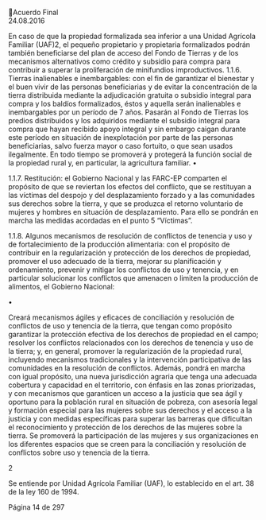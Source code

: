 Acuerdo Final  
24.08.2016  

En caso de que la propiedad formalizada sea inferior a una Unidad Agrícola Familiar (UAF)2, 
el pequeño propietario y propietaria formalizados podrán también beneficiarse del plan de 
acceso del Fondo de Tierras y de los mecanismos alternativos como crédito y subsidio para 
compra para contribuir a superar la proliferación de minifundios improductivos. 
1.1.6. Tierras inalienables e inembargables: con el fin de garantizar el bienestar y el buen vivir de 
las personas beneficiarias y de evitar la concentración de la tierra distribuida mediante la 
adjudicación  gratuita  o  subsidio  integral  para  compra  y  los  baldíos  formalizados,  éstos  y 
aquella serán inalienables e inembargables por un período de 7 años. Pasarán al Fondo de 
Tierras los predios distribuidos y los adquiridos mediante el subsidio integral para compra 
que hayan recibido apoyo integral y sin embargo caigan durante este período en situación 
de inexplotación por parte de las personas beneficiarias, salvo fuerza mayor o caso fortuito, 
o que sean usados ilegalmente. En todo tiempo se promoverá y protegerá la función social 
de la propiedad rural y, en particular, la agricultura familiar. 
•

 
1.1.7. Restitución: el Gobierno Nacional y las FARC-EP comparten el propósito de que se reviertan 
los efectos del conflicto, que se restituyan a las víctimas del despojo y del desplazamiento 
forzado  y  a  las  comunidades  sus  derechos  sobre  la  tierra,  y  que  se  produzca  el  retorno 
voluntario de mujeres y hombres en situación de desplazamiento. Para ello se pondrán en 
marcha las medidas acordadas en el punto 5 “Víctimas”. 
 
 
1.1.8. Algunos mecanismos de resolución de conflictos de tenencia y uso y de fortalecimiento 
de  la  producción  alimentaria:  con  el  propósito  de  contribuir  en  la  regularización  y 
protección de los derechos de propiedad, promover el uso adecuado de la tierra, mejorar 
su planificación y ordenamiento, prevenir y mitigar los conflictos de uso y tenencia, y en 
particular solucionar los conflictos que amenacen o limiten la producción de alimentos, el 
Gobierno Nacional: 
 
•

Creará  mecanismos  ágiles  y  eficaces  de  conciliación  y  resolución  de  conflictos  de  uso  y 
tenencia de la tierra, que tengan como propósito garantizar la protección efectiva de los 
derechos de propiedad en el campo; resolver los conflictos relacionados con los derechos 
de tenencia y uso de la tierra; y, en general, promover la regularización de la propiedad 
rural,  incluyendo  mecanismos  tradicionales  y  la  intervención  participativa  de  las 
comunidades  en  la  resolución  de  conflictos.  Además,  pondrá  en  marcha  con  igual 
propósito, una nueva jurisdicción agraria que tenga una adecuada cobertura y capacidad 
en el territorio, con énfasis en las zonas priorizadas, y con mecanismos que garanticen un 
acceso a la justicia que sea ágil y oportuno para la población rural en situación de pobreza, 
con asesoría legal y formación especial para las mujeres sobre sus derechos y el acceso a la 
justicia y con medidas específicas para superar las barreras que dificultan el reconocimiento 
y protección de los derechos de las mujeres sobre la tierra. Se promoverá la participación 
de  las  mujeres  y  sus  organizaciones  en  los  diferentes  espacios  que  se  creen  para  la 
conciliación y resolución de conflictos sobre uso y tenencia de la tierra. 
 

                                                             
2

 Se entiende por Unidad Agrícola Familiar (UAF), lo establecido en el art. 38 de la ley 160 de 1994. 

Página 14 de 297 
 


